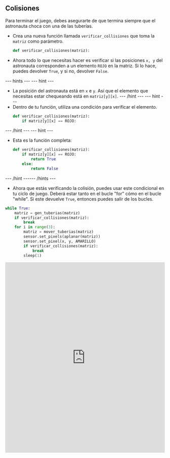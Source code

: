 ## Colisiones

Para terminar el juego, debes asegurarte de que termina siempre que el astronauta choca con una de las tuberías.

- Crea una nueva función llamada `verificar_collisiones` que toma la `matriz` como parámetro.

    ```python
    def verificar_collisiones(matriz):
    ```

- Ahora todo lo que necesitas hacer es verificar si las posiciones `x, y` del astronauta corresponden a un elemento `ROJO` en la matriz. Si lo hace, puedes devolver `True`, y si no, devolver `False`.

--- hints ---
 --- hint ---
- La posición del astronauta está en `x` e `y`. Así que el elemento que necesitas estar chequeando está en `matriz[y][x]`.
--- /hint ---
 --- hint ---
- Dentro de tu función, utiliza una condición para verificar el elemento.
  ```python
  def verificar_collisiones(matriz):
      if matriz[y][x] == ROJO:
  ```
--- /hint --- --- hint ---
- Esta es la función completa:
  ```python
  def verificar_collisiones(matriz):
      if matriz[y][x] == ROJO:
          return True
      else:
          return False
  ```
--- /hint ------ /hints ---

- Ahora que estás verificando la colisión, puedes usar este condicional en tu ciclo de juego. Deberá estar tanto en el bucle "for" cómo en el bucle "while". Si este devuelve `True`, entonces puedes salir de los bucles.

```python
while True:
    matriz = gen_tuberias(matriz)
    if verificar_collisiones(matriz):
        break
    for i in range(3):
        matriz = mover_tuberias(matriz)
        sensor.set_pixels(aplanar(matriz))
        sensor.set_pixel(x, y, AMARILLO)   
        if verificar_collisiones(matriz):
            break
        sleep(1)
```
 <iframe src="https://trinket.io/embed/python/d3b08137fd" width="100%" height="600" frameborder="0" marginwidth="0" marginheight="0" allowfullscreen mark="crwd-mark"></iframe>

